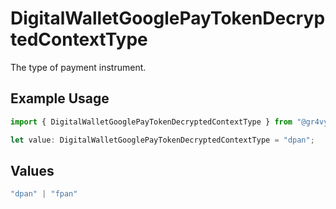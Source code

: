 # DigitalWalletGooglePayTokenDecryptedContextType

The type of payment instrument.

## Example Usage

```typescript
import { DigitalWalletGooglePayTokenDecryptedContextType } from "@gr4vy/sdk/models/components";

let value: DigitalWalletGooglePayTokenDecryptedContextType = "dpan";
```

## Values

```typescript
"dpan" | "fpan"
```
